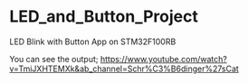 # LED_and_Button_Project
LED Blink with Button App on STM32F100RB

You can see the output;
https://www.youtube.com/watch?v=TmiJXHTEMXk&ab_channel=Schr%C3%B6dinger%27sCat

